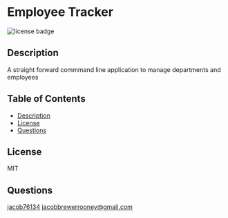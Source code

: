 # Employee Tracker
![license badge](https://img.shields.io/github/license/jacob76134/employee-tracker)
## Description
A straight forward commmand line application to manage departments and employees
## Table of Contents
- [Description](#description)
- [License](#license)
- [Questions](#questions)
## License
MIT
## Questions
[jacob76134](https://github.com/jacob76134)
[jacobbrewerrooney@gmail.com](mailto:jacobbrewerrooney@gmail.com)



